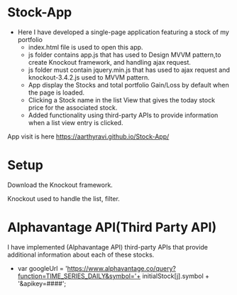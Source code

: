 # Stock-App
  * Here I have developed a single-page application featuring a stock of my portfolio
     * index.html file is used to open this app.
     * js folder contains app.js that has used to Design MVVM pattern,to create Knockout framework, and handling ajax request.
     * js folder must contain jquery.min.js that has used to ajax request and knockout-3.4.2.js used to MVVM pattern. 
     * App display the Stocks and total portfolio Gain/Loss by default when the page is loaded.
     * Clicking a Stock name in the list View that gives the today stock price for the associated stock.
     * Added functionality using third-party APIs to provide information when a list view entry is clicked. 
 
App visit is here <https://aarthyravi.github.io/Stock-App/> 

# Setup
Download the Knockout framework. 

Knockout used to handle the list, filter.

# Alphavantage API(Third Party API)
  I have implemented (Alphavantage API) third-party APIs that provide additional information about each of these stocks.
  
  * var googleUrl = 'https://www.alphavantage.co/query?function=TIME_SERIES_DAILY&symbol='+ initialStock[j].symbol + '&apikey=####';
  
